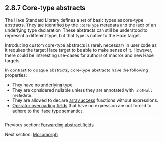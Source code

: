 ## 2.8.7 Core-type abstracts

The Haxe Standard Library defines a set of basic types as core-type abstracts. They are identified by the `:coreType` metadata and the lack of an underlying type declaration. These abstracts can still be understood to represent a different type, but that type is native to the Haxe target. 

Introducing custom core-type abstracts is rarely necessary in user code as it requires the target Haxe target to be able to make sense of it. However, there could be interesting use-cases for authors of macros and new Haxe targets.

In contrast to opaque abstracts, core-type abstracts have the following properties:



* They have no underlying type.
* They are considered nullable unless they are annotated with `:notNull` metadata.
* They are allowed to declare [array access](types-abstract-array-access.md) functions without expressions.
* [Operator overloading fields](types-abstract-operator-overloading.md) that have no expression are not forced to adhere to the Haxe type semantics.

---

Previous section: [Forwarding abstract fields](types-abstract-forward.md)

Next section: [Monomorph](types-monomorph.md)